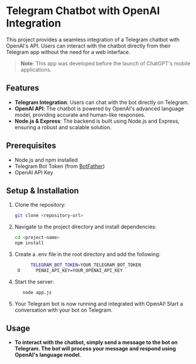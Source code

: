 # Telegram Chatbot with OpenAI Integration

This project provides a seamless integration of a Telegram chatbot with OpenAI's API. Users can interact with the chatbot directly from their Telegram app without the need for a web interface.

> **Note**: This app was developed before the launch of ChatGPT's mobile applications.

## Features

- **Telegram Integration**: Users can chat with the bot directly on Telegram.
- **OpenAI API**: The chatbot is powered by OpenAI's advanced language model, providing accurate and human-like responses.
- **Node.js & Express**: The backend is built using Node.js and Express, ensuring a robust and scalable solution.

## Prerequisites

- Node.js and npm installed
- Telegram Bot Token (from [BotFather](https://core.telegram.org/bots#botfather))
- OpenAI API Key

## Setup & Installation
1. Clone the repository:
   ```bash
   git clone <repository-url>

2. Navigate to the project directory and install dependencies:
   ```bash
   cd <project-name>
   npm install

3. Create a .env file in the root directory and add the following:
   ```bash
         TELEGRAM_BOT_TOKEN=YOUR_TELEGRAM_BOT_TOKEN
    O      PENAI_API_KEY=YOUR_OPENAI_API_KEY

4. Start the server:
   ```bash
      node app.js

5. Your Telegram bot is now running and integrated with OpenAI! Start a conversation with your bot on Telegram.

## Usage

- **To interact with the chatbot, simply send a message to the bot on Telegram. The bot will process your message and respond using OpenAI's language model**.

